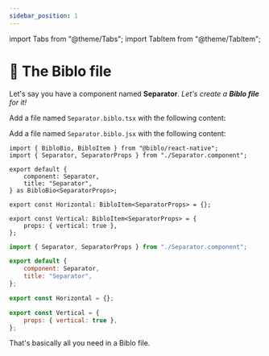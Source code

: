 ```yaml
---
sidebar_position: 1
---
```


import Tabs from "@theme/Tabs";
import TabItem from "@theme/TabItem";

# 📂 The Biblo file

Let's say you have a component named **Separator**. _Let's create a **Biblo file** for it!_

<Tabs groupId="language" className="hidden">
<TabItem value="ts" label="TypeScript" default>

Add a file named `Separator.biblo.tsx` with the following content:

</TabItem>
<TabItem value="js" label="JavaScript">

Add a file named `Separator.biblo.jsx` with the following content:

</TabItem>
</Tabs>

<Tabs groupId="language">
<TabItem value="ts" label="TypeScript" default>

```tsx title="Separator.biblo.tsx"
import { BibloBio, BibloItem } from "@biblo/react-native";
import { Separator, SeparatorProps } from "./Separator.component";

export default {
    component: Separator,
    title: "Separator",
} as BibloBio<SeparatorProps>;

export const Horizontal: BibloItem<SeparatorProps> = {};

export const Vertical: BibloItem<SeparatorProps> = {
    props: { vertical: true },
};
```

</TabItem>
<TabItem value="js" label="JavaScript">

```jsx title="Separator.biblo.jsx"
import { Separator, SeparatorProps } from "./Separator.component";

export default {
    component: Separator,
    title: "Separator",
};

export const Horizontal = {};

export const Vertical = {
    props: { vertical: true },
};
```

</TabItem>
</Tabs>

That's basically all you need in a Biblo file.
